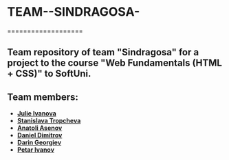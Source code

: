 # TEAM--SINDRAGOSA-
===================
## Team repository of team "Sindragosa" for a project to the course "Web Fundamentals (HTML + CSS)" to SoftUni.
## Team members:
* **[Julie Ivanova](https://github.com/DzIvanova)**
* **[Stanislava Tropcheva](https://github.com/)**
* **[Anatoli Asenov](https://github.com/)**
* **[Daniel Dimitrov](https://github.com/)**
* **[Darin Georgiev](https://github.com/)**
* **[Petar Ivanov](https://github.com/Antoveravip)**